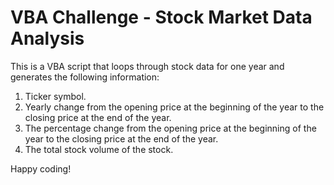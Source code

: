 # VBA Challenge - Stock Market Data Analysis

This is a VBA script that loops through stock data for one year and generates the following information:

1. Ticker symbol.
2. Yearly change from the opening price at the beginning of the year to the closing price at the end of the year.
3. The percentage change from the opening price at the beginning of the year to the closing price at the end of the year.
4. The total stock volume of the stock.



Happy coding!
